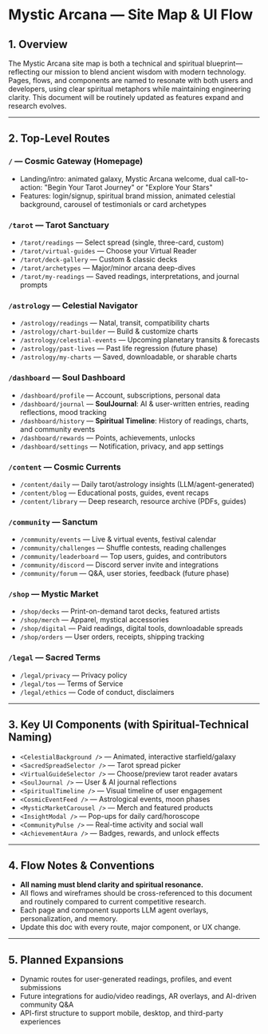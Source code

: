 # Mystic Arcana — Site Map & UI Flow

## 1. Overview

The Mystic Arcana site map is both a technical and spiritual blueprint—reflecting our mission to blend ancient wisdom with modern technology. Pages, flows, and components are named to resonate with both users and developers, using clear spiritual metaphors while maintaining engineering clarity. This document will be routinely updated as features expand and research evolves.

---

## 2. Top-Level Routes

### `/` — **Cosmic Gateway (Homepage)**

* Landing/intro: animated galaxy, Mystic Arcana welcome, dual call-to-action: "Begin Your Tarot Journey" or "Explore Your Stars"
* Features: login/signup, spiritual brand mission, animated celestial background, carousel of testimonials or card archetypes

### `/tarot` — **Tarot Sanctuary**

* `/tarot/readings` — Select spread (single, three-card, custom)
* `/tarot/virtual-guides` — Choose your Virtual Reader
* `/tarot/deck-gallery` — Custom & classic decks
* `/tarot/archetypes` — Major/minor arcana deep-dives
* `/tarot/my-readings` — Saved readings, interpretations, and journal prompts

### `/astrology` — **Celestial Navigator**

* `/astrology/readings` — Natal, transit, compatibility charts
* `/astrology/chart-builder` — Build & customize charts
* `/astrology/celestial-events` — Upcoming planetary transits & forecasts
* `/astrology/past-lives` — Past life regression (future phase)
* `/astrology/my-charts` — Saved, downloadable, or sharable charts

### `/dashboard` — **Soul Dashboard**

* `/dashboard/profile` — Account, subscriptions, personal data
* `/dashboard/journal` — **SoulJournal**: AI & user-written entries, reading reflections, mood tracking
* `/dashboard/history` — **Spiritual Timeline**: History of readings, charts, and community events
* `/dashboard/rewards` — Points, achievements, unlocks
* `/dashboard/settings` — Notification, privacy, and app settings

### `/content` — **Cosmic Currents**

* `/content/daily` — Daily tarot/astrology insights (LLM/agent-generated)
* `/content/blog` — Educational posts, guides, event recaps
* `/content/library` — Deep research, resource archive (PDFs, guides)

### `/community` — **Sanctum**

* `/community/events` — Live & virtual events, festival calendar
* `/community/challenges` — Shuffle contests, reading challenges
* `/community/leaderboard` — Top users, guides, and contributors
* `/community/discord` — Discord server invite and integrations
* `/community/forum` — Q\&A, user stories, feedback (future phase)

### `/shop` — **Mystic Market**

* `/shop/decks` — Print-on-demand tarot decks, featured artists
* `/shop/merch` — Apparel, mystical accessories
* `/shop/digital` — Paid readings, digital tools, downloadable spreads
* `/shop/orders` — User orders, receipts, shipping tracking

### `/legal` — **Sacred Terms**

* `/legal/privacy` — Privacy policy
* `/legal/tos` — Terms of Service
* `/legal/ethics` — Code of conduct, disclaimers

---

## 3. Key UI Components (with Spiritual-Technical Naming)

* `<CelestialBackground />` — Animated, interactive starfield/galaxy
* `<SacredSpreadSelector />` — Tarot spread picker
* `<VirtualGuideSelector />` — Choose/preview tarot reader avatars
* `<SoulJournal />` — User & AI journal reflections
* `<SpiritualTimeline />` — Visual timeline of user engagement
* `<CosmicEventFeed />` — Astrological events, moon phases
* `<MysticMarketCarousel />` — Merch and featured products
* `<InsightModal />` — Pop-ups for daily card/horoscope
* `<CommunityPulse />` — Real-time activity and social wall
* `<AchievementAura />` — Badges, rewards, and unlock effects

---

## 4. Flow Notes & Conventions

* **All naming must blend clarity and spiritual resonance.**
* All flows and wireframes should be cross-referenced to this document and routinely compared to current competitive research.
* Each page and component supports LLM agent overlays, personalization, and memory.
* Update this doc with every route, major component, or UX change.

---

## 5. Planned Expansions

* Dynamic routes for user-generated readings, profiles, and event submissions
* Future integrations for audio/video readings, AR overlays, and AI-driven community Q\&A
* API-first structure to support mobile, desktop, and third-party experiences
